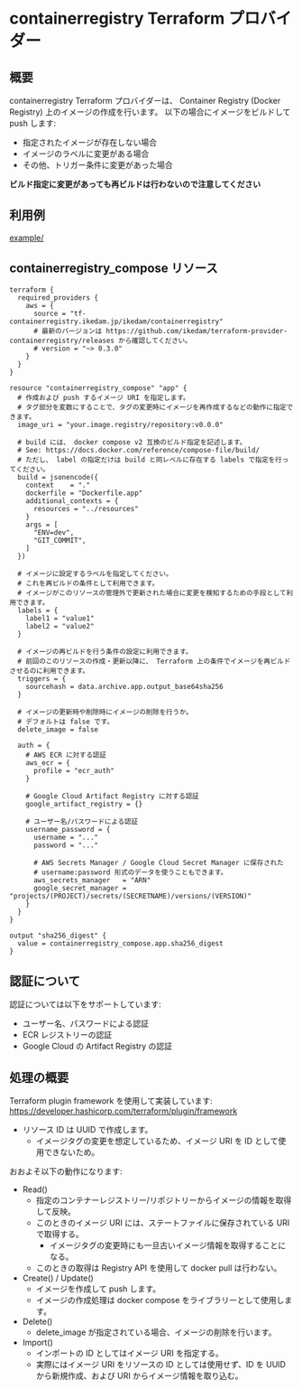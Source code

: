 # containerregistry Terraform プロバイダー

## 概要

containerregistry Terraform プロバイダーは、
Container Registry (Docker Registry) 上のイメージの作成を行います。
以下の場合にイメージをビルドして push します:

* 指定されたイメージが存在しない場合
* イメージのラベルに変更がある場合
* その他、トリガー条件に変更があった場合

**ビルド指定に変更があっても再ビルドは行わないので注意してください**

## 利用例

[example/](./example/)

## containerregistry_compose リソース

```hcl
terraform {
  required_providers {
    aws = {
      source = "tf-containerregistry.ikedam.jp/ikedam/containerregistry"
      # 最新のバージョンは https://github.com/ikedam/terraform-provider-containerregistry/releases から確認してください。
      # version = "~> 0.3.0"
    }
  }
}

resource "containerregistry_compose" "app" {
  # 作成および push するイメージ URI を指定します。
  # タグ部分を変数にすることで、タグの変更時にイメージを再作成するなどの動作に指定できます。
  image_uri = "your.image.registry/repository:v0.0.0"

  # build には、 docker compose v2 互換のビルド指定を記述します。
  # See: https://docs.docker.com/reference/compose-file/build/
  # ただし、 label の指定だけは build と同レベルに存在する labels で指定を行ってください。
  build = jsonencode({
    context    = "."
    dockerfile = "Dockerfile.app"
    additional_contexts = {
      resources = "../resources"
    }
    args = [
      "ENV=dev",
      "GIT_COMMIT",
    ]
  })

  # イメージに設定するラベルを指定してください。
  # これを再ビルドの条件として利用できます。
  # イメージがこのリソースの管理外で更新された場合に変更を検知するための手段として利用できます。
  labels = {
    label1 = "value1"
    label2 = "value2"
  }

  # イメージの再ビルドを行う条件の設定に利用できます。
  # 前回のこのリソースの作成・更新以降に、 Terraform 上の条件でイメージを再ビルドさせるのに利用できます。
  triggers = {
    sourcehash = data.archive.app.output_base64sha256
  }

  # イメージの更新時や削除時にイメージの削除を行うか。
  # デフォルトは false です。
  delete_image = false

  auth = {
    # AWS ECR に対する認証
    aws_ecr = {
      profile = "ecr_auth"
    }

    # Google Cloud Artifact Registry に対する認証
    google_artifact_registry = {}

    # ユーザー名/パスワードによる認証
    username_password = {
      username = "..."
      password = "..."

      # AWS Secrets Manager / Google Cloud Secret Manager に保存された
      # username:password 形式のデータを使うこともできます。
      aws_secrets_manager   = "ARN"
      google_secret_manager = "projects/(PROJECT)/secrets/(SECRETNAME)/versions/(VERSION)"
    }
  }
}

output "sha256_digest" {
  value = containerregistry_compose.app.sha256_digest
}
```

## 認証について

認証については以下をサポートしています:

* ユーザー名、パスワードによる認証
* ECR レジストリーの認証
* Google Cloud の Artifact Registry の認証

## 処理の概要

Terraform plugin framework を使用して実装しています: https://developer.hashicorp.com/terraform/plugin/framework

* リソース ID は UUID で作成します。
    * イメージタグの変更を想定しているため、イメージ URI を ID として使用できないため。

おおよそ以下の動作になります:

* Read()
    * 指定のコンテナーレジストリー/リポジトリーからイメージの情報を取得して反映。
    * このときのイメージ URI には、ステートファイルに保存されている URI で取得する。
        * イメージタグの変更時にも一旦古いイメージ情報を取得することになる。
    * このときの取得は Registry API を使用して docker pull は行わない。
* Create() / Update()
    * イメージを作成して push します。
    * イメージの作成処理は docker compose をライブラリーとして使用します。
* Delete()
    * delete_image が指定されている場合、イメージの削除を行います。
* Import()
    * インポートの ID としてはイメージ URI を指定する。
    * 実際にはイメージ URI をリソースの ID としては使用せず、ID を UUID から新規作成、および URI からイメージ情報を取り込む。

